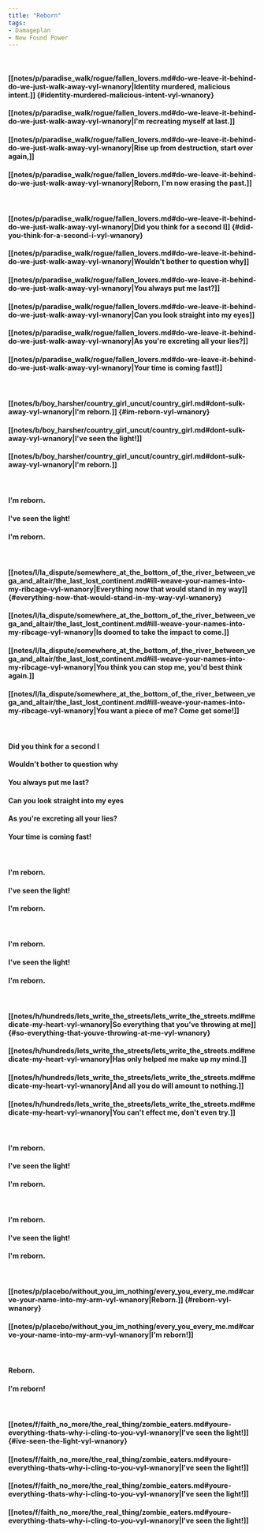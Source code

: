 ```yaml
---
title: "Reborn"
tags:
- Damageplan
- New Found Power
---
```

&nbsp;
#### [[notes/p/paradise_walk/rogue/fallen_lovers.md#do-we-leave-it-behind-do-we-just-walk-away-vyl-wnanory|Identity murdered, malicious intent.]] {#identity-murdered-malicious-intent-vyl-wnanory}
#### [[notes/p/paradise_walk/rogue/fallen_lovers.md#do-we-leave-it-behind-do-we-just-walk-away-vyl-wnanory|I'm recreating myself at last.]]
#### [[notes/p/paradise_walk/rogue/fallen_lovers.md#do-we-leave-it-behind-do-we-just-walk-away-vyl-wnanory|Rise up from destruction, start over again,]]
#### [[notes/p/paradise_walk/rogue/fallen_lovers.md#do-we-leave-it-behind-do-we-just-walk-away-vyl-wnanory|Reborn, I'm now erasing the past.]]
&nbsp;
#### [[notes/p/paradise_walk/rogue/fallen_lovers.md#do-we-leave-it-behind-do-we-just-walk-away-vyl-wnanory|Did you think for a second I]] {#did-you-think-for-a-second-i-vyl-wnanory}
#### [[notes/p/paradise_walk/rogue/fallen_lovers.md#do-we-leave-it-behind-do-we-just-walk-away-vyl-wnanory|Wouldn't bother to question why]]
#### [[notes/p/paradise_walk/rogue/fallen_lovers.md#do-we-leave-it-behind-do-we-just-walk-away-vyl-wnanory|You always put me last?]]
#### [[notes/p/paradise_walk/rogue/fallen_lovers.md#do-we-leave-it-behind-do-we-just-walk-away-vyl-wnanory|Can you look straight into my eyes]]
#### [[notes/p/paradise_walk/rogue/fallen_lovers.md#do-we-leave-it-behind-do-we-just-walk-away-vyl-wnanory|As you're excreting all your lies?]]
#### [[notes/p/paradise_walk/rogue/fallen_lovers.md#do-we-leave-it-behind-do-we-just-walk-away-vyl-wnanory|Your time is coming fast!]]
&nbsp;
#### [[notes/b/boy_harsher/country_girl_uncut/country_girl.md#dont-sulk-away-vyl-wnanory|I'm reborn.]] {#im-reborn-vyl-wnanory}
#### [[notes/b/boy_harsher/country_girl_uncut/country_girl.md#dont-sulk-away-vyl-wnanory|I've seen the light!]]
#### [[notes/b/boy_harsher/country_girl_uncut/country_girl.md#dont-sulk-away-vyl-wnanory|I'm reborn.]]
&nbsp;
#### I'm reborn.
#### I've seen the light!
#### I'm reborn.
&nbsp;
#### [[notes/l/la_dispute/somewhere_at_the_bottom_of_the_river_between_vega_and_altair/the_last_lost_continent.md#ill-weave-your-names-into-my-ribcage-vyl-wnanory|Everything now that would stand in my way]] {#everything-now-that-would-stand-in-my-way-vyl-wnanory}
#### [[notes/l/la_dispute/somewhere_at_the_bottom_of_the_river_between_vega_and_altair/the_last_lost_continent.md#ill-weave-your-names-into-my-ribcage-vyl-wnanory|Is doomed to take the impact to come.]]
#### [[notes/l/la_dispute/somewhere_at_the_bottom_of_the_river_between_vega_and_altair/the_last_lost_continent.md#ill-weave-your-names-into-my-ribcage-vyl-wnanory|You think you can stop me, you'd best think again.]]
#### [[notes/l/la_dispute/somewhere_at_the_bottom_of_the_river_between_vega_and_altair/the_last_lost_continent.md#ill-weave-your-names-into-my-ribcage-vyl-wnanory|You want a piece of me? Come get some!]]
&nbsp;
#### Did you think for a second I
#### Wouldn't bother to question why
#### You always put me last?
#### Can you look straight into my eyes
#### As you're excreting all your lies?
#### Your time is coming fast!
&nbsp;
#### I'm reborn.
#### I've seen the light!
#### I'm reborn.
&nbsp;
#### I'm reborn.
#### I've seen the light!
#### I'm reborn.
&nbsp;
#### [[notes/h/hundreds/lets_write_the_streets/lets_write_the_streets.md#medicate-my-heart-vyl-wnanory|So everything that you've throwing at me]] {#so-everything-that-youve-throwing-at-me-vyl-wnanory}
#### [[notes/h/hundreds/lets_write_the_streets/lets_write_the_streets.md#medicate-my-heart-vyl-wnanory|Has only helped me make up my mind.]]
#### [[notes/h/hundreds/lets_write_the_streets/lets_write_the_streets.md#medicate-my-heart-vyl-wnanory|And all you do will amount to nothing.]]
#### [[notes/h/hundreds/lets_write_the_streets/lets_write_the_streets.md#medicate-my-heart-vyl-wnanory|You can't effect me, don't even try.]]
&nbsp;
#### I'm reborn.
#### I've seen the light!
#### I'm reborn.
&nbsp;
#### I'm reborn.
#### I've seen the light!
#### I'm reborn.
&nbsp;
#### [[notes/p/placebo/without_you_im_nothing/every_you_every_me.md#carve-your-name-into-my-arm-vyl-wnanory|Reborn.]] {#reborn-vyl-wnanory}
#### [[notes/p/placebo/without_you_im_nothing/every_you_every_me.md#carve-your-name-into-my-arm-vyl-wnanory|I'm reborn!]]
&nbsp;
#### Reborn.
#### I'm reborn!
&nbsp;
#### [[notes/f/faith_no_more/the_real_thing/zombie_eaters.md#youre-everything-thats-why-i-cling-to-you-vyl-wnanory|I've seen the light!]] {#ive-seen-the-light-vyl-wnanory}
#### [[notes/f/faith_no_more/the_real_thing/zombie_eaters.md#youre-everything-thats-why-i-cling-to-you-vyl-wnanory|I've seen the light!]]
#### [[notes/f/faith_no_more/the_real_thing/zombie_eaters.md#youre-everything-thats-why-i-cling-to-you-vyl-wnanory|I've seen the light!]]
#### [[notes/f/faith_no_more/the_real_thing/zombie_eaters.md#youre-everything-thats-why-i-cling-to-you-vyl-wnanory|I've seen the light!]]

